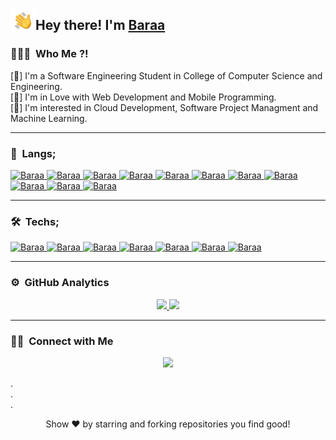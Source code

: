 <img alt="Night Coding" src="https://github.com/AVS1508/AVS1508/blob/master/assets/Hand%20Wave.gif?raw=true" width='40' align="left"/><h2>Hey there! I'm [Baraa](https://google.com)</h2>

### 👨🏻‍💻 &nbsp;Who Me ?!

[📌] I'm a Software Engineering Student in College of Computer Science and Engineering. \
[💠] I'm in Love with Web Development and Mobile Programming. \
[🚀] I'm interested in Cloud Development, Software Project Managment and Machine Learning.

 ---

### 📝 &nbsp;Langs;

<p float="left">
   <a href="https://www.java.com/">
<img alt="Baraa" src="https://devstickers.com/assets/img/pro/7kaq.png" width="40">
     </a>
   <a href="https://laravel.com/">
<img alt="Baraa" src="https://devstickers.com/assets/img/pro/nve0.png" width="40">
     </a>
   <a href="https://www.android.com/">
<img alt="Baraa" src="https://devstickers.com/assets/img/pro/zl8i.png" width="40">
     </a>
   <a href="https://www.python.org/">
<img alt="Baraa" src="https://devstickers.com/assets/img/pro/p3jo.png" width="40">
     </a>
   <a href="https://en.wikipedia.org/wiki/HTML">
<img alt="Baraa" src="https://devstickers.com/assets/img/pro/iqm9.png" width="40">
     </a>
   <a href="https://en.wikipedia.org/wiki/CCS3">
<img alt="Baraa" src="https://devstickers.com/assets/img/pro/8pnd.png" width="40">
     </a>
   <a href="https://en.wikipedia.org/wiki/JavaScript">
<img alt="Baraa" src="https://devstickers.com/assets/img/pro/i4eg.png" width="40">
     </a>
  <a href="https://getbootstrap.com/">
<img alt="Baraa" src="https://devstickers.com/assets/img/pro/9g0m.png" width="40">
    </a>
  <a href="https://git-scm.com/">
<img alt="Baraa" src="https://devstickers.com/assets/img/pro/apiv.png" width="40">
  </a>
  <a href="https://nodejs.org/en/">
<img alt="Baraa" src="https://devstickers.com/assets/img/cat/nodejs.png" width="40">
  </a>
  <a href="https://www.mongodb.com/">
<img alt="Baraa" src="https://devstickers.com/assets/img/pro/y3fb.png" width="40">
  </a>
</p>

 ---
 
### 🛠️ &nbsp;Techs;

<p float="left">
    <a href="https://code.visualstudio.com/">
<img alt="Baraa" src="https://devstickers.com/assets/img/pro/saxu.png" width="40">
    </a>
  <a href="https://www.eclipse.org/">
<img alt="Baraa" src="https://upload.wikimedia.org/wikipedia/commons/thumb/c/cf/Eclipse-SVG.svg/1200px-Eclipse-SVG.svg.png" width="40">
    </a>
  <a href="https://www.jetbrains.com/">
<img alt="Baraa" src="https://www.aquion.com.au/wp-content/uploads/2018/02/JetBrains-IntelliJ.png" width="40">
    </a>
  <a href="https://www.jenkins.io/">
<img alt="Baraa" src="https://devstickers.com/assets/img/pro/cypb.png" width="40">
    </a>
    <a href="https://mobaxterm.mobatek.net/">
<img alt="Baraa" src="https://f.top4top.io/p_2126wsg6h1.png" width="40">
    </a>
     <a href="https://www.docker.com/">
<img alt="Baraa" src="https://img.techentice.com/media/2020/06/docker.png" width="40">
    </a>
      <a href="https://github.com/">
<img alt="Baraa" src="https://play-lh.googleusercontent.com/PCpXdqvUWfCW1mXhH1Y_98yBpgsWxuTSTofy3NGMo9yBTATDyzVkqU580bfSln50bFU" width="40">
    </a>
</p>

 ---

### ⚙️ &nbsp;GitHub Analytics

<p align="center">
<a href="https://github.com/ThisBaraa">
  <img height="180em" src="https://github-readme-stats-eight-theta.vercel.app/api?username=ThisBaraa&show_icons=true&theme=algolia&include_all_commits=true&count_private=true"/>
  <img height="180em" src="https://github-readme-stats-eight-theta.vercel.app/api/top-langs/?username=ThisBaraa&layout=compact&langs_count=8&theme=algolia"/>
</a>
</p>

 ---
 
### 🤝🏻 &nbsp;Connect with Me

<p align="center">
<a href="https://bio.link/baraa"><img src="https://hgphysics.files.wordpress.com/2013/09/contact.gif" width="300" /></a>
</p>

.\
.\
.



<p align="center">
    Show ❤️ by starring and forking repositories you find good!
  </p>
</p>
